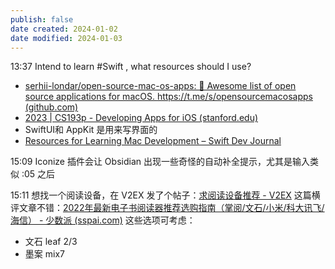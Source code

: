 ```yaml
---
publish: false
date created: 2024-01-02
date modified: 2024-01-03
---
```

13:37
Intend to learn #Swift , what resources should I use?
+ [serhii-londar/open-source-mac-os-apps: 🚀 Awesome list of open source applications for macOS. https://t.me/s/opensourcemacosapps (github.com)](https://github.com/serhii-londar/open-source-mac-os-apps)
+ [2023 | CS193p - Developing Apps for iOS (stanford.edu)](https://cs193p.sites.stanford.edu/2023)
+ SwiftUI和 AppKit 是用来写界面的
+ [Resources for Learning Mac Development – Swift Dev Journal](https://www.swiftdevjournal.com/resources-for-learning-mac-development/)

15:09
Iconize 插件会让 Obsidian 出现一些奇怪的自动补全提示，尤其是输入类似 :05 之后

15:11
想找一个阅读设备，在 V2EX 发了个帖子：[求阅读设备推荐 - V2EX](https://www.v2ex.com/t/1005152#reply4)
这篇横评文章不错：[2022年最新电子书阅读器推荐选购指南（掌阅/文石/小米/科大讯飞/海信） - 少数派 (sspai.com)](https://sspai.com/post/71308)
这些选项可考虑：
+ 文石 leaf 2/3
+ 墨案 mix7

